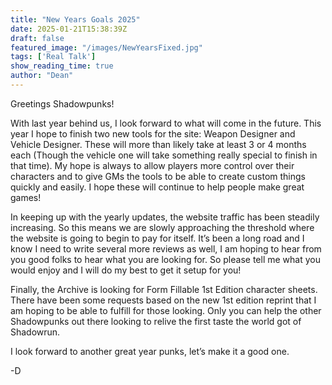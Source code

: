 ```yaml
---
title: "New Years Goals 2025"
date: 2025-01-21T15:38:39Z
draft: false
featured_image: "/images/NewYearsFixed.jpg"
tags: ['Real Talk']
show_reading_time: true
author: "Dean"
---
```


Greetings Shadowpunks!

With last year behind us, I look forward to what will come in the future. This year I hope to finish two new tools for the site: Weapon Designer and Vehicle Designer. These will more than likely take at least 3 or 4 months each (Though the vehicle one will take something really special to finish in that time).  My hope is always to allow players more control over their characters and to give GMs the tools to be able to create custom things quickly and easily. I hope these will continue to help people make great games!

In keeping up with the yearly updates, the website traffic has been steadily increasing. So this means we are slowly approaching the threshold where the website is going to begin to pay for itself. It’s been a long road and I know I need to write several more reviews as well, I am hoping to hear from you good folks to hear what you are looking for. So please tell me what you would enjoy and I will do my best to get it setup for you!

Finally, the Archive is looking for Form Fillable 1st Edition character sheets. There have been some requests based on the new 1st edition reprint that I am hoping to be able to fulfill for those looking. Only you can help the other Shadowpunks out there looking to relive the first taste the world got of Shadowrun.

I look forward to another great year punks, let’s make it a good one. 

-D